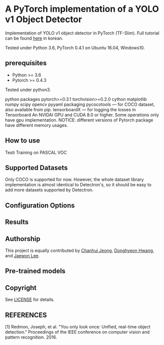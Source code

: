# A PyTorch implementation of a YOLO v1 Object Detector
 Implementation of YOLO v1 object detector in PyTorch (TF-Slim). Full tutorial can be found [here](https://deepbaksuvision.github.io/Modu_ObjectDetection/) in korean.

 Tested under Python 3.6, PyTorch 0.4.1 on Ubuntu 16.04, Windows10.

## prerequisites

- Python >= 3.6
- Pytorch >= 0.4.3 


Tested under python3.

python packages
pytorch>=0.3.1
torchvision>=0.2.0
cython
matplotlib
numpy
scipy
opencv
pyyaml
packaging
pycocotools — for COCO dataset, also available from pip.
tensorboardX — for logging the losses in Tensorboard
An NVIDAI GPU and CUDA 8.0 or higher. Some operations only have gpu implementation.
NOTICE: different versions of Pytorch package have different memory usages.

## How to use
Testi
Training on PASCAL VOC 
## Supported Datasets
Only COCO is supported for now. However, the whole dataset library implementation is almost identical to Detectron's, so it should be easy to add more datasets supported by Detectron.

## Configuration Options

## Results 
## Authorship
This project is equally contributed by [Chanhui Jeong](https://github.com/chjeong530), [Donghyeon Hwang](https://github.com/ssaru), and [Jaewon Lee](https://github.com/insurgent92).

## Pre-trained models     

## Copyright
See [LICENSE](./LICENSE) for details.
## REFERENCES
[1] Redmon, Joseph, et al. "You only look once: Unified, real-time object detection." Proceedings of the IEEE conference on computer vision and pattern recognition. 2016.
